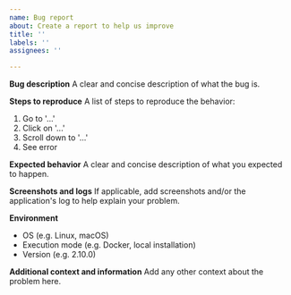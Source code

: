 ```yaml
---
name: Bug report
about: Create a report to help us improve
title: ''
labels: ''
assignees: ''

---
```


**Bug description**
A clear and concise description of what the bug is.

**Steps to reproduce**
A list of steps to reproduce the behavior:

1. Go to '...'
2. Click on '...'
3. Scroll down to '...'
4. See error

**Expected behavior**
A clear and concise description of what you expected to happen.

**Screenshots and logs**
If applicable, add screenshots and/or the application's log to help explain your problem.

**Environment**
 - OS (e.g. Linux, macOS)
 - Execution mode (e.g. Docker, local installation)
 - Version (e.g. 2.10.0)

**Additional context and information**
Add any other context about the problem here.
